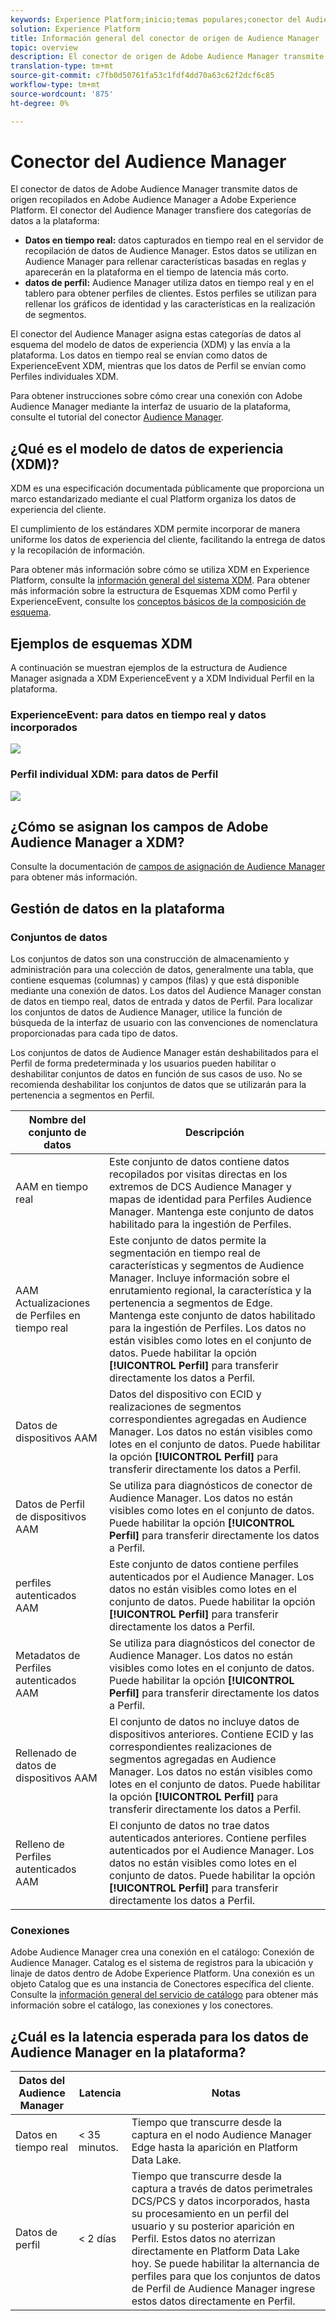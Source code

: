 ```yaml
---
keywords: Experience Platform;inicio;temas populares;conector del Audience Manager;administrador de Audiencias;administrador de audiencias
solution: Experience Platform
title: Información general del conector de origen de Audience Manager
topic: overview
description: El conector de origen de Adobe Audience Manager transmite datos de origen recopilados en Audience Manager a Adobe Experience Platform.
translation-type: tm+mt
source-git-commit: c7fb0d50761fa53c1fdf4dd70a63c62f2dcf6c85
workflow-type: tm+mt
source-wordcount: '875'
ht-degree: 0%

---
```



# Conector del Audience Manager

El conector de datos de Adobe Audience Manager transmite datos de origen recopilados en Adobe Audience Manager a Adobe Experience Platform. El conector del Audience Manager transfiere dos categorías de datos a la plataforma:

- **Datos en tiempo real:** datos capturados en tiempo real en el servidor de recopilación de datos de Audience Manager. Estos datos se utilizan en Audience Manager para rellenar características basadas en reglas y aparecerán en la plataforma en el tiempo de latencia más corto.
- **datos de perfil:** Audience Manager utiliza datos en tiempo real y en el tablero para obtener perfiles de clientes. Estos perfiles se utilizan para rellenar los gráficos de identidad y las características en la realización de segmentos.

El conector del Audience Manager asigna estas categorías de datos al esquema del modelo de datos de experiencia (XDM) y las envía a la plataforma. Los datos en tiempo real se envían como datos de ExperienceEvent XDM, mientras que los datos de Perfil se envían como Perfiles individuales XDM.

Para obtener instrucciones sobre cómo crear una conexión con Adobe Audience Manager mediante la interfaz de usuario de la plataforma, consulte el tutorial del conector [Audience Manager](../../tutorials/ui/create/adobe-applications/audience-manager.md).

## ¿Qué es el modelo de datos de experiencia (XDM)?

XDM es una especificación documentada públicamente que proporciona un marco estandarizado mediante el cual Platform organiza los datos de experiencia del cliente.

El cumplimiento de los estándares XDM permite incorporar de manera uniforme los datos de experiencia del cliente, facilitando la entrega de datos y la recopilación de información.

Para obtener más información sobre cómo se utiliza XDM en Experience Platform, consulte la [información general del sistema XDM](../../../xdm/home.md). Para obtener más información sobre la estructura de Esquemas XDM como Perfil y ExperienceEvent, consulte los [conceptos básicos de la composición de esquema](../../../xdm/schema/composition.md).

## Ejemplos de esquemas XDM

A continuación se muestran ejemplos de la estructura de Audience Manager asignada a XDM ExperienceEvent y a XDM Individual Perfil en la plataforma.

### ExperienceEvent: para datos en tiempo real y datos incorporados

![](images/aam-experience-events-for-dcs-and-onboarding-data.png)

### Perfil individual XDM: para datos de Perfil

![](images/aam-profile-xdm-for-profile-data.png)

## ¿Cómo se asignan los campos de Adobe Audience Manager a XDM?

Consulte la documentación de [campos de asignación de Audience Manager](./mapping/audience-manager.md) para obtener más información.

## Gestión de datos en la plataforma

### Conjuntos de datos

Los conjuntos de datos son una construcción de almacenamiento y administración para una colección de datos, generalmente una tabla, que contiene esquemas (columnas) y campos (filas) y que está disponible mediante una conexión de datos. Los datos del Audience Manager constan de datos en tiempo real, datos de entrada y datos de Perfil. Para localizar los conjuntos de datos de Audience Manager, utilice la función de búsqueda de la interfaz de usuario con las convenciones de nomenclatura proporcionadas para cada tipo de datos.

Los conjuntos de datos de Audience Manager están deshabilitados para el Perfil de forma predeterminada y los usuarios pueden habilitar o deshabilitar conjuntos de datos en función de sus casos de uso. No se recomienda deshabilitar los conjuntos de datos que se utilizarán para la pertenencia a segmentos en Perfil.

| Nombre del conjunto de datos | Descripción |
| ------------ | ----------- |
| AAM en tiempo real | Este conjunto de datos contiene datos recopilados por visitas directas en los extremos de DCS Audience Manager y mapas de identidad para Perfiles Audience Manager. Mantenga este conjunto de datos habilitado para la ingestión de Perfiles. |
| AAM Actualizaciones de Perfiles en tiempo real | Este conjunto de datos permite la segmentación en tiempo real de características y segmentos de Audience Manager. Incluye información sobre el enrutamiento regional, la característica y la pertenencia a segmentos de Edge. Mantenga este conjunto de datos habilitado para la ingestión de Perfiles. Los datos no están visibles como lotes en el conjunto de datos. Puede habilitar la opción **[!UICONTROL Perfil]** para transferir directamente los datos a Perfil. |
| Datos de dispositivos AAM | Datos del dispositivo con ECID y realizaciones de segmentos correspondientes agregadas en Audience Manager. Los datos no están visibles como lotes en el conjunto de datos. Puede habilitar la opción **[!UICONTROL Perfil]** para transferir directamente los datos a Perfil. |
| Datos de Perfil de dispositivos AAM | Se utiliza para diagnósticos de conector de Audience Manager. Los datos no están visibles como lotes en el conjunto de datos. Puede habilitar la opción **[!UICONTROL Perfil]** para transferir directamente los datos a Perfil. |
| perfiles autenticados AAM | Este conjunto de datos contiene perfiles autenticados por el Audience Manager. Los datos no están visibles como lotes en el conjunto de datos. Puede habilitar la opción **[!UICONTROL Perfil]** para transferir directamente los datos a Perfil. |
| Metadatos de Perfiles autenticados AAM | Se utiliza para diagnósticos del conector de Audience Manager. Los datos no están visibles como lotes en el conjunto de datos. Puede habilitar la opción **[!UICONTROL Perfil]** para transferir directamente los datos a Perfil. |
| Rellenado de datos de dispositivos AAM | El conjunto de datos no incluye datos de dispositivos anteriores. Contiene ECID y las correspondientes realizaciones de segmentos agregadas en Audience Manager. Los datos no están visibles como lotes en el conjunto de datos. Puede habilitar la opción **[!UICONTROL Perfil]** para transferir directamente los datos a Perfil. |
| Relleno de Perfiles autenticados AAM | El conjunto de datos no trae datos autenticados anteriores. Contiene perfiles autenticados por el Audience Manager. Los datos no están visibles como lotes en el conjunto de datos. Puede habilitar la opción **[!UICONTROL Perfil]** para transferir directamente los datos a Perfil. |

### Conexiones

Adobe Audience Manager crea una conexión en el catálogo: Conexión de Audience Manager. Catalog es el sistema de registros para la ubicación y linaje de datos dentro de Adobe Experience Platform. Una conexión es un objeto Catalog que es una instancia de Conectores específica del cliente. Consulte la [información general del servicio de catálogo](../../../catalog/home.md) para obtener más información sobre el catálogo, las conexiones y los conectores.

## ¿Cuál es la latencia esperada para los datos de Audience Manager en la plataforma?

| Datos del Audience Manager | Latencia | Notas |
| --- | --- | --- |
| Datos en tiempo real | &lt; 35 minutos. | Tiempo que transcurre desde la captura en el nodo Audience Manager Edge hasta la aparición en Platform Data Lake. |
| Datos de perfil | &lt; 2 días | Tiempo que transcurre desde la captura a través de datos perimetrales DCS/PCS y datos incorporados, hasta su procesamiento en un perfil del usuario y su posterior aparición en Perfil. Estos datos no aterrizan directamente en Platform Data Lake hoy. Se puede habilitar la alternancia de perfiles para que los conjuntos de datos de Perfil de Audience Manager ingrese estos datos directamente en Perfil. |
